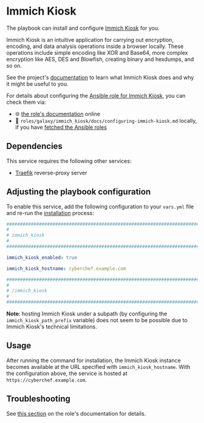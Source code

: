 <!--
SPDX-FileCopyrightText: 2020 - 2024 MDAD project contributors
SPDX-FileCopyrightText: 2020 - 2024 Slavi Pantaleev
SPDX-FileCopyrightText: 2020 Aaron Raimist
SPDX-FileCopyrightText: 2020 Chris van Dijk
SPDX-FileCopyrightText: 2020 Dominik Zajac
SPDX-FileCopyrightText: 2020 Mickaël Cornière
SPDX-FileCopyrightText: 2022 François Darveau
SPDX-FileCopyrightText: 2022 Julian Foad
SPDX-FileCopyrightText: 2022 Warren Bailey
SPDX-FileCopyrightText: 2023 Antonis Christofides
SPDX-FileCopyrightText: 2023 Felix Stupp
SPDX-FileCopyrightText: 2023 Julian-Samuel Gebühr
SPDX-FileCopyrightText: 2023 Pierre 'McFly' Marty
SPDX-FileCopyrightText: 2024 - 2025 Suguru Hirahara

SPDX-License-Identifier: AGPL-3.0-or-later
-->

# Immich Kiosk

The playbook can install and configure [Immich Kiosk](https://immichkiosk.app) for you.

Immich Kiosk is an intuitive application for carrying out encryption, encoding, and data analysis operations inside a browser locally. These operations include simple encoding like XOR and Base64, more complex encryption like AES, DES and Blowfish, creating binary and hexdumps, and so on.

See the project's [documentation](https://docs.immichkiosk.app) to learn what Immich Kiosk does and why it might be useful to you.

For details about configuring the [Ansible role for Immich Kiosk](https://github.com/mother-of-all-self-hosting/ansible-role-immich-kiosk), you can check them via:
- 🌐 [the role's documentation](https://github.com/mother-of-all-self-hosting/ansible-role-immich-kiosk/blob/main/docs/configuring-immich-kiosk.md) online
- 📁 `roles/galaxy/immich_kiosk/docs/configuring-immich-kiosk.md` locally, if you have [fetched the Ansible roles](../installing.md)

## Dependencies

This service requires the following other services:

- [Traefik](traefik.md) reverse-proxy server

## Adjusting the playbook configuration

To enable this service, add the following configuration to your `vars.yml` file and re-run the [installation](../installing.md) process:

```yaml
########################################################################
#                                                                      #
# immich_kiosk                                                         #
#                                                                      #
########################################################################

immich_kiosk_enabled: true

immich_kiosk_hostname: cyberchef.example.com

########################################################################
#                                                                      #
# /immich_kiosk                                                        #
#                                                                      #
########################################################################
```

**Note**: hosting Immich Kiosk under a subpath (by configuring the `immich_kiosk_path_prefix` variable) does not seem to be possible due to Immich Kiosk's technical limitations.

## Usage

After running the command for installation, the Immich Kiosk instance becomes available at the URL specified with `immich_kiosk_hostname`. With the configuration above, the service is hosted at `https://cyberchef.example.com`.

## Troubleshooting

See [this section](https://github.com/mother-of-all-self-hosting/ansible-role-immich-kiosk/blob/main/docs/configuring-immich-kiosk.md#troubleshooting) on the role's documentation for details.

